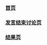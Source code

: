 ### [首页](http://www.xxblog.site/itxiuzhen/cssXZ/Stage-two/gamejingling/index.html)
### [发言结束讨论页](http://www.xxblog.site/itxiuzhen/cssXZ/Stage-two/gamejingling/discover.html)
### [结果页](http://www.xxblog.site/itxiuzhen/cssXZ/Stage-two/gamejingling/result.html)